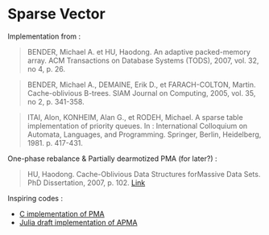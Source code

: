 # Sparse Vector

Implementation from :

> BENDER, Michael A. et HU, Haodong. An adaptive packed-memory array. ACM Transactions on Database Systems (TODS), 2007, vol. 32, no 4, p. 26.

> BENDER, Michael A., DEMAINE, Erik D., et FARACH-COLTON, Martin. Cache-oblivious B-trees. SIAM Journal on Computing, 2005, vol. 35, no 2, p. 341-358.

> ITAI, Alon, KONHEIM, Alan G., et RODEH, Michael. A sparse table implementation of priority queues. In : International Colloquium on Automata, Languages, and Programming. Springer, Berlin, Heidelberg, 1981. p. 417-431.




One-phase rebalance & Partially dearmotized PMA (for later?) :

> HU, Haodong. Cache-Oblivious Data Structures forMassive Data Sets.
PhD Dissertation, 2007, p. 102.
[Link](https://dspace.sunyconnect.suny.edu/bitstream/handle/1951/44806/000000182.sbu.pdf?sequence=3)

Inspiring codes :

- [C implementation of PMA](https://github.com/pabmont/pma)
- [Julia draft implementation of APMA](https://github.com/JuliaCollections/DataStructures.jl/pull/241)
